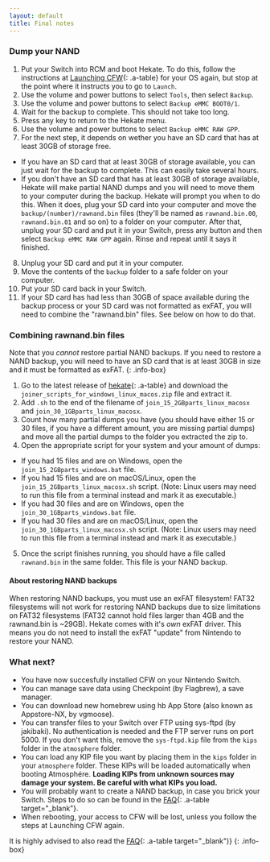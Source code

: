```yaml
---
layout: default
title: Final notes
---
```


### Dump your NAND

1. Put your Switch into RCM and boot Hekate. To do this, follow the instructions at [Launching CFW](launching-cfw){: .a-table} for your OS again, but stop at the point where it instructs you to go to `Launch`.
2. Use the volume and power buttons to select `Tools`, then select `Backup`.
3. Use the volume and power buttons to select `Backup eMMC BOOT0/1`.
4. Wait for the backup to complete. This should not take too long.
5. Press any key to return to the Hekate menu.
6. Use the volume and power buttons to select `Backup eMMC RAW GPP`.
7. For the next step, it depends on wether you have an SD card that has at least 30GB of storage free.
  - If you have an SD card that at least 30GB of storage available, you can just wait for the backup to complete. This can easily take several hours.
  - If you don't have an SD card that has at least 30GB of storage available, Hekate will make partial NAND dumps and you will need to move them to your computer during the backup. Hekate will prompt you when to do this. When it does, plug your SD card into your computer and move the `backup/(number)/rawnand.bin` files (they'll be named as `rawnand.bin.00`, `rawnand.bin.01` and so on) to a folder on your computer. After that, unplug your SD card and put it in your Switch, press any button and then select `Backup eMMC RAW GPP` again. Rinse and repeat until it says it finished.
8. Unplug your SD card and put it in your computer.
9. Move the contents of the `backup` folder to a safe folder on your computer.
10. Put your SD card back in your Switch.
11. If your SD card has had less than 30GB of space available during the backup process or your SD card was not formatted as exFAT, you will need to combine the "rawnand.bin" files. See below on how to do that.

### Combining rawnand.bin files

Note that you *cannot* restore partial NAND backups. If you need to restore a NAND backup, you will need to have an SD card that is at least 30GB in size and it must be formatted as exFAT.
{: .info-box}

1. Go to the latest release of [hekate](https://github.com/CTCaer/hekate/releases/latest){: .a-table} and download the `joiner_scripts_for_windows_linux_macos.zip` file and extract it.
2. Add `.sh` to the end of the filename of `join_15_2GBparts_linux_macosx` and `join_30_1GBparts_linux_macosx`.
3. Count how many partial dumps you have (you should have either 15 or 30 files, if you have a different amount, you are missing partial dumps) and move all the partial dumps to the folder you extracted the zip to.
4. Open the appropriate script for your system and your amount of dumps:
  - If you had 15 files and are on Windows, open the `join_15_2GBparts_windows.bat` file.
  - If you had 15 files and are on macOS/Linux, open the `join_15_2GBparts_linux_macosx.sh` script. (Note: Linux users may need to run this file from a terminal instead and mark it as executable.)
  - If you had 30 files and are on Windows, open the `join_30_1GBparts_windows.bat` file.
  - If you had 30 files and are on macOS/Linux, open the `join_30_1GBparts_linux_macosx.sh` script. (Note: Linux users may need to run this file from a terminal instead and mark it as executable.)
5. Once the script finishes running, you should have a file called `rawnand.bin` in the same folder. This file is your NAND backup.

#### About restoring NAND backups

When restoring NAND backups, you must use an exFAT filesystem! FAT32 filesystems will not work for restoring NAND backups due to size limitations on FAT32 filesystems (FAT32 cannot hold files larger than 4GB and the rawnand.bin is ~29GB). Hekate comes with it's _own_ exFAT driver. This means you do not need to install the exFAT "update" from Nintendo to restore your NAND.


### What next?

- You have now succesfully installed CFW on your Nintendo Switch.
- You can manage save data using Checkpoint (by Flagbrew), a save manager.
- You can download new homebrew using hb App Store (also known as Appstore-NX, by vgmoose).
- You can transfer files to your Switch over FTP using sys-ftpd (by jakibaki). No authentication is needed and the FTP server runs on port 5000. If you don't want this, remove the `sys-ftpd.kip` file from the `kips` folder in the `atmosphere` folder.
- You can load any KIP file you want by placing them in the `kips` folder in your `atmosphere` folder. These KIPs will be loaded automatically when booting Atmosphére. **Loading KIPs from unknown sources may damage your system. Be careful with what KIPs you load.**
- You will probably want to create a NAND backup, in case you brick your Switch. Steps to do so can be found in the [FAQ](faq.html#nand-dump){: .a-table target="_blank"}.
- When rebooting, your access to CFW will be lost, unless you follow the steps at Launching CFW again.

It is highly advised to also read the [FAQ](faq.html){: .a-table target="_blank")}
{: .info-box}